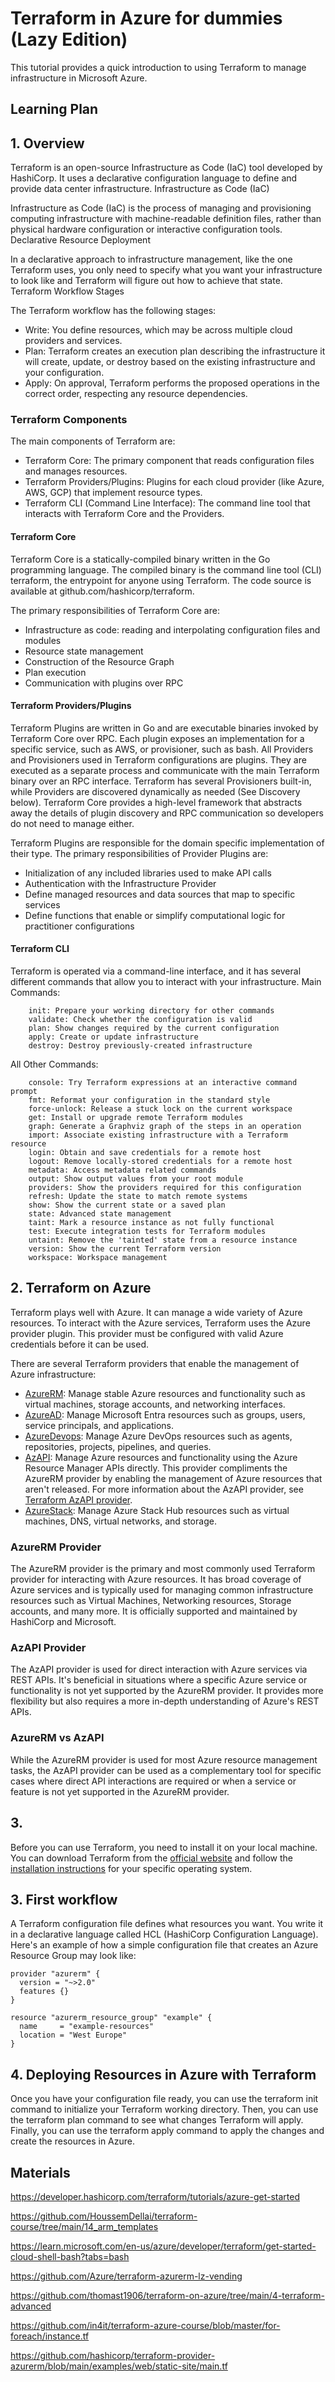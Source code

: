 # Terraform in Azure for dummies (Lazy Edition)
  
This tutorial provides a quick introduction to using Terraform to manage infrastructure in Microsoft Azure.  
  
## Learning Plan  

  
## 1. Overview

Terraform is an open-source Infrastructure as Code (IaC) tool developed by HashiCorp. It uses a declarative configuration language to define and provide data center infrastructure.
Infrastructure as Code (IaC)
 
Infrastructure as Code (IaC) is the process of managing and provisioning computing infrastructure with machine-readable definition files, rather than physical hardware configuration or interactive configuration tools.
Declarative Resource Deployment
 
In a declarative approach to infrastructure management, like the one Terraform uses, you only need to specify what you want your infrastructure to look like and Terraform will figure out how to achieve that state.
Terraform Workflow Stages
 
The Terraform workflow has the following stages:
* Write: You define resources, which may be across multiple cloud providers and services.
* Plan: Terraform creates an execution plan describing the infrastructure it will create, update, or destroy based on the existing infrastructure and your configuration.
* Apply: On approval, Terraform performs the proposed operations in the correct order, respecting any resource dependencies.

### Terraform Components

The main components of Terraform are:

* Terraform Core: The primary component that reads configuration files and manages resources.
* Terraform Providers/Plugins: Plugins for each cloud provider (like Azure, AWS, GCP) that implement resource types.
* Terraform CLI (Command Line Interface): The command line tool that interacts with Terraform Core and the Providers.

#### Terraform Core

Terraform Core is a statically-compiled binary written in the Go programming language. The compiled binary is the command line tool (CLI) terraform, the entrypoint for anyone using 
Terraform. The code source is available at github.com/hashicorp/terraform.

The primary responsibilities of Terraform Core are:

* Infrastructure as code: reading and interpolating configuration files and modules
* Resource state management
* Construction of the Resource Graph
* Plan execution
* Communication with plugins over RPC

#### Terraform Providers/Plugins

Terraform Plugins are written in Go and are executable binaries invoked by Terraform Core over RPC. Each plugin exposes an implementation for a specific service, such as AWS, or provisioner, such as bash. All Providers and Provisioners used in Terraform configurations are plugins. They are executed as a separate process and communicate with the main Terraform binary over an RPC interface. Terraform has several Provisioners built-in, while Providers are discovered dynamically as needed (See Discovery below). Terraform Core provides a high-level framework that abstracts away the details of plugin discovery and RPC communication so developers do not need to manage either.

Terraform Plugins are responsible for the domain specific implementation of their type.
The primary responsibilities of Provider Plugins are:

* Initialization of any included libraries used to make API calls
* Authentication with the Infrastructure Provider
* Define managed resources and data sources that map to specific services
* Define functions that enable or simplify computational logic for practitioner configurations

#### Terraform CLI

Terraform is operated via a command-line interface, and it has several different commands that allow you to interact with your infrastructure.
Main Commands:
```
    init: Prepare your working directory for other commands
    validate: Check whether the configuration is valid
    plan: Show changes required by the current configuration
    apply: Create or update infrastructure
    destroy: Destroy previously-created infrastructure
```
All Other Commands:
```
    console: Try Terraform expressions at an interactive command prompt
    fmt: Reformat your configuration in the standard style
    force-unlock: Release a stuck lock on the current workspace
    get: Install or upgrade remote Terraform modules
    graph: Generate a Graphviz graph of the steps in an operation
    import: Associate existing infrastructure with a Terraform resource
    login: Obtain and save credentials for a remote host
    logout: Remove locally-stored credentials for a remote host
    metadata: Access metadata related commands
    output: Show output values from your root module
    providers: Show the providers required for this configuration
    refresh: Update the state to match remote systems
    show: Show the current state or a saved plan
    state: Advanced state management
    taint: Mark a resource instance as not fully functional
    test: Execute integration tests for Terraform modules
    untaint: Remove the 'tainted' state from a resource instance
    version: Show the current Terraform version
    workspace: Workspace management
```

  
## 2. Terraform on Azure

Terraform plays well with Azure. It can manage a wide variety of Azure resources. To interact with the Azure services, Terraform uses the Azure provider plugin. This provider must be configured with valid Azure credentials before it can be used.

There are several Terraform providers that enable the management of Azure infrastructure:

- [AzureRM](https://registry.terraform.io/providers/hashicorp/azurerm/latest/docs): Manage stable Azure resources and functionality such as virtual machines, storage accounts, and networking interfaces.
- [AzureAD](https://registry.terraform.io/providers/hashicorp/azuread/latest/docs): Manage Microsoft Entra resources such as groups, users, service principals, and applications.
- [AzureDevops](https://registry.terraform.io/providers/microsoft/azuredevops/latest/docs): Manage Azure DevOps resources such as agents, repositories, projects, pipelines, and queries.
- [AzAPI](https://registry.terraform.io/providers/Azure/azapi/latest/docs): Manage Azure resources and functionality using the Azure Resource Manager APIs directly. This provider compliments the AzureRM provider by enabling the management of Azure resources that aren't released. For more information about the AzAPI provider, see [Terraform AzAPI provider](https://learn.microsoft.com/en-us/azure/developer/terraform/overview-azapi-provider).
- [AzureStack](https://registry.terraform.io/providers/hashicorp/azurestack/latest/docs): Manage Azure Stack Hub resources such as virtual machines, DNS, virtual networks, and storage.


### AzureRM Provider

The AzureRM provider is the primary and most commonly used Terraform provider for interacting with Azure resources. It has broad coverage of Azure services and is typically used for managing common infrastructure resources such as Virtual Machines, Networking resources, Storage accounts, and many more. It is officially supported and maintained by HashiCorp and Microsoft.

### AzAPI Provider

The AzAPI provider is used for direct interaction with Azure services via REST APIs. It's beneficial in situations where a specific Azure service or functionality is not yet supported by the AzureRM provider. It provides more flexibility but also requires a more in-depth understanding of Azure's REST APIs.

### AzureRM vs AzAPI

While the AzureRM provider is used for most Azure resource management tasks, the AzAPI provider can be used as a complementary tool for specific cases where direct API interactions are required or when a service or feature is not yet supported in the AzureRM provider.

## 3. 
  
Before you can use Terraform, you need to install it on your local machine. You can download Terraform from the [official website](https://www.terraform.io/downloads.html) and follow the [installation instructions](https://learn.hashicorp.com/tutorials/terraform/install-cli) for your specific operating system.  
  
## 3. First workflow
  
A Terraform configuration file defines what resources you want. You write it in a declarative language called HCL (HashiCorp Configuration Language). Here's an example of how a simple configuration file that creates an Azure Resource Group may look like:  
  
```hcl  
provider "azurerm" {  
  version = "~>2.0"  
  features {}  
}  
  
resource "azurerm_resource_group" "example" {  
  name     = "example-resources"  
  location = "West Europe"  
}  
```
## 4. Deploying Resources in Azure with Terraform

 
Once you have your configuration file ready, you can use the terraform init command to initialize your Terraform working directory. Then, you can use the terraform plan command to see what changes Terraform will apply. Finally, you can use the terraform apply command to apply the changes and create the resources in Azure.

## Materials

https://developer.hashicorp.com/terraform/tutorials/azure-get-started

https://github.com/HoussemDellai/terraform-course/tree/main/14_arm_templates

https://learn.microsoft.com/en-us/azure/developer/terraform/get-started-cloud-shell-bash?tabs=bash

https://github.com/Azure/terraform-azurerm-lz-vending

https://github.com/thomast1906/terraform-on-azure/tree/main/4-terraform-advanced

https://github.com/in4it/terraform-azure-course/blob/master/for-foreach/instance.tf

https://github.com/hashicorp/terraform-provider-azurerm/blob/main/examples/web/static-site/main.tf
